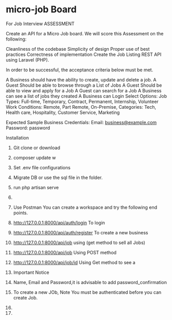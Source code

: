 # micro-job Board
For Job Interview
ASSESSMENT

Create an API for a Micro Job board. We will score this Assessment on the following:

Cleanliness of the codebase
Simplicity of design
Proper use of best practices
Correctness of implementation
Create the Job Listing REST API using Laravel (PHP).

In order to be successful, the acceptance criteria below must be met.

A Business should have the ability to create, update and delete a job.
A Guest Should be able to browse through a List of Jobs
A Guest Should be able to view and apply for a Job
A Guest can search for a Job
A Business can see a list of jobs they created
A Business can Login
Select Options:
Job Types: Full-time, Temporary, Contract, Permanent, Internship, Volunteer
Work Conditions: Remote, Part Remote, On-Premise,
Categories: Tech, Health care, Hospitality, Customer Service, Marketing 


Expected Sample Business Credentials:
Email: business@example.com
Password: password

Installation 
1. Git clone or download 
2. composer update  w
3. Set .env file configurations
4. Migrate DB or use the sql file in the folder.
5. run php artisan serve
6. 
7. Use Postman You can create a workspace and try the following end points.
8. http://127.0.0.1:8000/api/auth/login To login
9. http://127.0.0.1:8000/api/auth/register To create a new business
10. http://127.0.0.1:8000/api/job   using (get method to sell all Jobs)
11. http://127.0.0.1:8000/api/job Using POST method 
12. http://127.0.0.1:8000/api/job/id Using Get method to see a 


13. Important Notice
14. Name, Email and Password,it is advisable to add password_confirmation
15. To create a new JOb, Note You must be authenticated before you can create Job.
16. 
17. 
